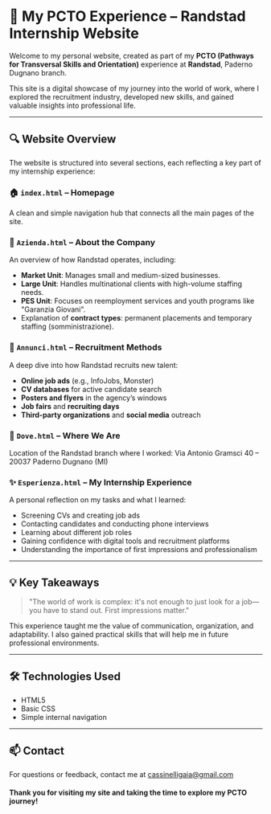 # 🌟 My PCTO Experience – Randstad Internship Website

Welcome to my personal website, created as part of my **PCTO (Pathways for Transversal Skills and Orientation)** experience at **Randstad**, Paderno Dugnano branch.

This site is a digital showcase of my journey into the world of work, where I explored the recruitment industry, developed new skills, and gained valuable insights into professional life.

---

## 🔍 Website Overview

The website is structured into several sections, each reflecting a key part of my internship experience:

### 🏠 `index.html` – Homepage
A clean and simple navigation hub that connects all the main pages of the site.

### 👤 `Azienda.html` – About the Company
An overview of how Randstad operates, including:
- **Market Unit**: Manages small and medium-sized businesses.
- **Large Unit**: Handles multinational clients with high-volume staffing needs.
- **PES Unit**: Focuses on reemployment services and youth programs like "Garanzia Giovani".
- Explanation of **contract types**: permanent placements and temporary staffing (somministrazione).

### 📢 `Annunci.html` – Recruitment Methods
A deep dive into how Randstad recruits new talent:
- **Online job ads** (e.g., InfoJobs, Monster)
- **CV databases** for active candidate search
- **Posters and flyers** in the agency’s windows
- **Job fairs** and **recruiting days**
- **Third-party organizations** and **social media** outreach

### 📍 `Dove.html` – Where We Are
Location of the Randstad branch where I worked:
Via Antonio Gramsci 40 – 20037 Paderno Dugnano (MI)

### ✨ `Esperienza.html` – My Internship Experience
A personal reflection on my tasks and what I learned:
- Screening CVs and creating job ads
- Contacting candidates and conducting phone interviews
- Learning about different job roles
- Gaining confidence with digital tools and recruitment platforms
- Understanding the importance of first impressions and professionalism

---

## 💡 Key Takeaways

> "The world of work is complex: it's not enough to just look for a job—you have to stand out. First impressions matter."

This experience taught me the value of communication, organization, and adaptability. I also gained practical skills that will help me in future professional environments.

---

## 🛠️ Technologies Used

- HTML5
- Basic CSS
- Simple internal navigation

---

## 📫 Contact

For questions or feedback, contact me at [cassinelligaia@gmail.com](cassinelligaia@gmail.com)


#### Thank you for visiting my site and taking the time to explore my PCTO journey!
